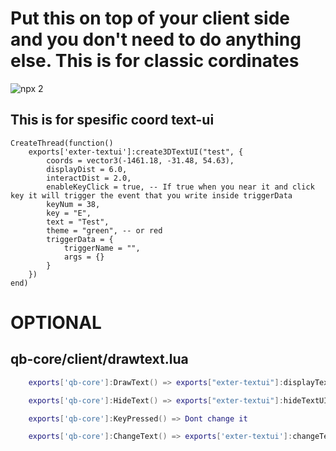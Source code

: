
# Put this on top of your client side and you don't need to do anything else. This is for classic cordinates

![npx 2](https://github.com/user-attachments/assets/060313fa-d3df-4933-846f-c8f1c3e0ddff)


## This is for spesific coord text-ui
```
CreateThread(function()
    exports['exter-textui']:create3DTextUI("test", {
        coords = vector3(-1461.18, -31.48, 54.63),
        displayDist = 6.0,
        interactDist = 2.0,
        enableKeyClick = true, -- If true when you near it and click key it will trigger the event that you write inside triggerData
        keyNum = 38,
        key = "E",
        text = "Test",
        theme = "green", -- or red
        triggerData = {
            triggerName = "",
            args = {}
        }
    })
end)
```

# OPTIONAL

## qb-core/client/drawtext.lua
```lua
    exports['qb-core']:DrawText() => exports["exter-textui"]:displayTextUI(text, position)

    exports['qb-core']:HideText() => exports["exter-textui"]:hideTextUI()

    exports['qb-core']:KeyPressed() => Dont change it

    exports['qb-core']:ChangeText() => exports['exter-textui']:changeText(text, position)
```
